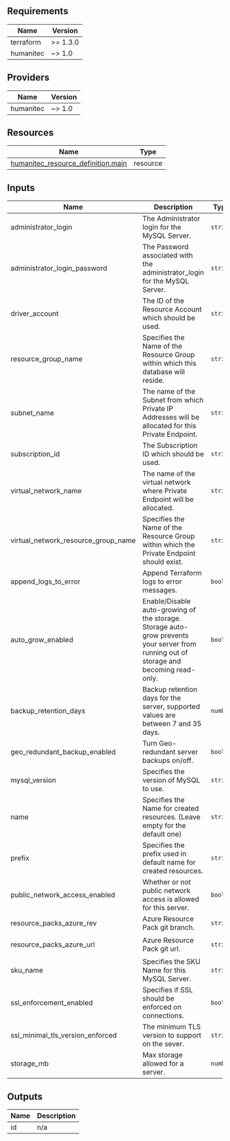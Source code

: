 <!-- BEGIN_TF_DOCS -->
## Requirements

| Name | Version |
|------|---------|
| terraform | >= 1.3.0 |
| humanitec | ~> 1.0 |

## Providers

| Name | Version |
|------|---------|
| humanitec | ~> 1.0 |

## Resources

| Name | Type |
|------|------|
| [humanitec_resource_definition.main](https://registry.terraform.io/providers/humanitec/humanitec/latest/docs/resources/resource_definition) | resource |

## Inputs

| Name | Description | Type | Default | Required |
|------|-------------|------|---------|:--------:|
| administrator\_login | The Administrator login for the MySQL Server. | `string` | n/a | yes |
| administrator\_login\_password | The Password associated with the administrator\_login for the MySQL Server. | `string` | n/a | yes |
| driver\_account | The ID of the Resource Account which should be used. | `string` | n/a | yes |
| resource\_group\_name | Specifies the Name of the Resource Group within which this database will reside. | `string` | n/a | yes |
| subnet\_name | The name of the Subnet from which Private IP Addresses will be allocated for this Private Endpoint. | `string` | n/a | yes |
| subscription\_id | The Subscription ID which should be used. | `string` | n/a | yes |
| virtual\_network\_name | The name of the virtual network where Private Endpoint will be allocated. | `string` | n/a | yes |
| virtual\_network\_resource\_group\_name | Specifies the Name of the Resource Group within which the Private Endpoint should exist. | `string` | n/a | yes |
| append\_logs\_to\_error | Append Terraform logs to error messages. | `bool` | `false` | no |
| auto\_grow\_enabled | Enable/Disable auto-growing of the storage. Storage auto-grow prevents your server from running out of storage and becoming read-only. | `bool` | `true` | no |
| backup\_retention\_days | Backup retention days for the server, supported values are between 7 and 35 days. | `number` | `7` | no |
| geo\_redundant\_backup\_enabled | Turn Geo-redundant server backups on/off. | `bool` | `true` | no |
| mysql\_version | Specifies the version of MySQL to use. | `string` | `"5.7"` | no |
| name | Specifies the Name for created resources. (Leave empty for the default one) | `string` | `""` | no |
| prefix | Specifies the prefix used in default name for created resources. | `string` | `"hum-rp-mysql-ex-"` | no |
| public\_network\_access\_enabled | Whether or not public network access is allowed for this server. | `bool` | `false` | no |
| resource\_packs\_azure\_rev | Azure Resource Pack git branch. | `string` | `"refs/heads/main"` | no |
| resource\_packs\_azure\_url | Azure Resource Pack git url. | `string` | `"https://github.com/humanitec-architecture/resource-packs-azure.git"` | no |
| sku\_name | Specifies the SKU Name for this MySQL Server. | `string` | `"GP_Gen5_2"` | no |
| ssl\_enforcement\_enabled | Specifies if SSL should be enforced on connections. | `bool` | `true` | no |
| ssl\_minimal\_tls\_version\_enforced | The minimum TLS version to support on the sever. | `string` | `"TLS1_2"` | no |
| storage\_mb | Max storage allowed for a server. | `number` | `5120` | no |

## Outputs

| Name | Description |
|------|-------------|
| id | n/a |
<!-- END_TF_DOCS -->